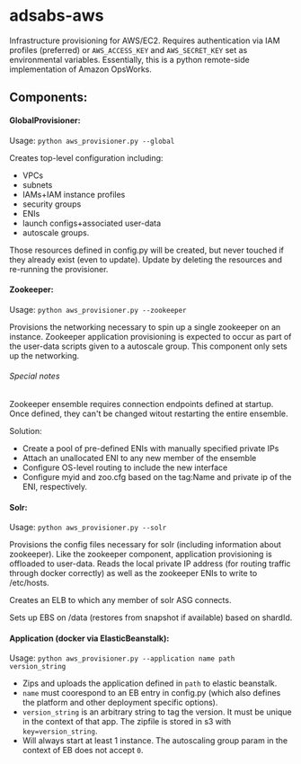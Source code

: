 # adsabs-aws
Infrastructure provisioning for AWS/EC2. Requires authentication via IAM profiles (preferred) or `AWS_ACCESS_KEY` and `AWS_SECRET_KEY` set as environmental variables. Essentially, this is a python remote-side implementation of Amazon OpsWorks.

## Components:

#### GlobalProvisioner:

Usage: `python aws_provisioner.py --global`

Creates top-level configuration including:
- VPCs
- subnets
- IAMs+IAM instance profiles
- security groups
- ENIs
- launch configs+associated user-data
- autoscale groups.

Those resources defined in config.py will be created, but never touched if they already exist (even to update). Update by deleting the resources and re-running the provisioner.

#### Zookeeper:
Usage: `python aws_provisioner.py --zookeeper`

Provisions the networking necessary to spin up a single zookeeper on an instance. Zookeeper application provisioning is expected to occur as part of the user-data scripts given to a autoscale group. This component only sets up the networking.

###### Special notes

Zookeeper ensemble requires connection endpoints defined at startup. Once defined, they can't be changed witout restarting the entire ensemble.

Solution:
- Create a pool of pre-defined ENIs with manually specified private IPs
- Attach an unallocated ENI to any new member of the ensemble
- Configure OS-level routing to include the new interface
- Configure myid and zoo.cfg based on the tag:Name and private ip of the ENI, respectively.

#### Solr:
Usage: `python aws_provisioner.py --solr`

Provisions the config files necessary for solr (including information about zookeeper). Like the zookeeper component, application provisioning is offloaded to user-data. Reads the local private IP address (for routing traffic through docker correctly) as well as the zookeeper ENIs to write to /etc/hosts.

Creates an ELB to which any member of solr ASG connects.

Sets up EBS on /data (restores from snapshot if available) based on shardId.

#### Application (docker via ElasticBeanstalk):
Usage: `python aws_provisioner.py --application name path version_string`

- Zips and uploads the application defined in `path` to elastic beanstalk. 
- `name` must coorespond to an EB entry in config.py (which also defines the platform and other deployment specific options). 
- `version_string` is an arbitrary string to tag the version. It must be unique in the context of that app. The zipfile is stored in s3 with `key=version_string`.
- Will always start at least 1 instance. The autoscaling group param in the context of EB does not accept `0`.

